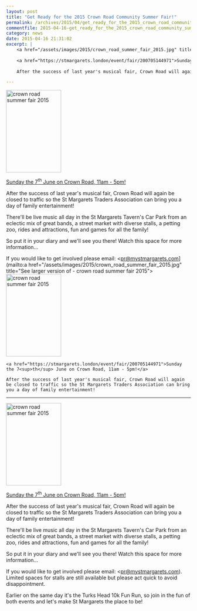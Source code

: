 ```yaml
---
layout: post
title: "Get Ready for the 2015 Crown Road Community Summer Fair!"
permalink: /archives/2015/04/get_ready_for_the_2015_crown_road_community_summer.html
commentfile: 2015-04-16-get_ready_for_the_2015_crown_road_community_summer
category: news
date: 2015-04-16 21:31:02
excerpt: |
    <a href="/assets/images/2015/crown_road_summer_fair_2015.jpg" title="See larger version of - crown road summer fair 2015"><img src="/assets/images/2015/crown_road_summer_fair_2015_thumb.jpg" width="150" height="225" alt="crown road summer fair 2015" class="photo right" /></a>
    
    <a href="https://stmargarets.london/event/fair/200705144971">Sunday the 7<sup>th</sup> June on Crown Road, 11am - 5pm!</a>
    
    After the success of last year's musical fair, Crown Road will again be closed to traffic so the St Margarets Traders Association can bring you a day of family entertainment!

---
```


<a href="/assets/images/2015/crown_road_summer_fair_2015.jpg" title="See larger version of - crown road summer fair 2015"><img src="/assets/images/2015/crown_road_summer_fair_2015_thumb.jpg" width="150" height="225" alt="crown road summer fair 2015" class="photo right" /></a>

[Sunday the 7<sup>th</sup> June on Crown Road, 11am - 5pm!](/event/fair/200705144971)

After the success of last year's musical fair, Crown Road will again be closed to traffic so the St Margarets Traders Association can bring you a day of family entertainment!

There'll be live music all day in the St Margarets Tavern's Car Park from an eclectic mix of great bands, a street market with diverse stalls, a petting zoo, rides and attractions, fun and games for all the family!

So put it in your diary and we'll see you there! Watch this space for more information...

If you would like to get involved please email: <pr@mystmargarets.com](mailto:a href="/assets/images/2015/crown_road_summer_fair_2015.jpg" title="See larger version of - crown road summer fair 2015"><img src="/assets/images/2015/crown_road_summer_fair_2015_thumb.jpg" width="150" height="225" alt="crown road summer fair 2015" class="photo right" /></a>
    
    <a href="https://stmargarets.london/event/fair/200705144971">Sunday the 7<sup>th</sup> June on Crown Road, 11am - 5pm!</a>
    
    After the success of last year's musical fair, Crown Road will again be closed to traffic so the St Margarets Traders Association can bring you a day of family entertainment!

---

<a href="/assets/images/2015/crown_road_summer_fair_2015.jpg" title="See larger version of - crown road summer fair 2015"><img src="/assets/images/2015/crown_road_summer_fair_2015_thumb.jpg" width="150" height="225" alt="crown road summer fair 2015" class="photo right" /></a>

[Sunday the 7<sup>th</sup> June on Crown Road, 11am - 5pm!](/event/fair/200705144971)

After the success of last year's musical fair, Crown Road will again be closed to traffic so the St Margarets Traders Association can bring you a day of family entertainment!

There'll be live music all day in the St Margarets Tavern's Car Park from an eclectic mix of great bands, a street market with diverse stalls, a petting zoo, rides and attractions, fun and games for all the family!

So put it in your diary and we'll see you there! Watch this space for more information...

If you would like to get involved please email: <pr@mystmargarets.com).
Limited spaces for stalls are still available but please act quick to avoid disappointment.

Earlier on the same day it's the Turks Head 10k Fun Run, so join in the fun of both events and let's make St Margarets the place to be!
